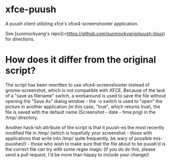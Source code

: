 # xfce-puush
A puush client utilizing xfce's xfce4-screenshooter application.

See [sunmockyang's repo](<https://github.com/sunmockyang/puush-linux) for directions. 
# How does it differ from the original script?
The script has been rewritten to use xfce4-screenshooter instead of gnome-screenshot, which is not compatible with XFCE. Because of the lack of a "save as filename" switch, a workaround is used to save the file without opening the "Save As" dialog window - the -o switch is used to "open" the picture in another application (in this case, "true", which returns true), the file is saved with the default name (Screenshot - date - time.png) in the /tmp/ directory.

Another hack-ish attribute of the script is that it puush-es the most recently modified file in /tmp/ (which is hopefully your screenshot - those with applications that write into /tmp/ quite frequently, be wary of possible mis-puushes!) - those who wish to make sure that the file about to be puush'd is the correct file can try with some regex magic (if you do do this, please send a pull request, I'd be more than happy to include your change)!
